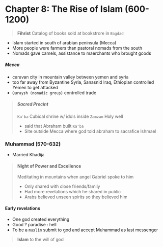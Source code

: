 # Chapter 8: The Rise of Islam (600-1200)

> **Fihrist** Catalog of books sold at bookstrore in `Bagdad`

- Islam started in south of arabian peninsula (Mecca)
- More people were farmers than pastoral nomads from the south
- Nomads gave camels, assistance to maerchants who brought goods

##### Mecca
- caravan city in mountain valley between yemen and syria
- too far away from Byzantine Syria, Sanasnid Iraq, Ethiopian controlled Yemen to get attacked
- `Quraysh (nomadic group)` controlled trade

> ##### Sacred Precint
>
> `Ka'ba` Cubical shrine w/ idols inside
> `Zamzam` Holy well
> - said that Abraham built `Ka'ba`
> - Site outside Mecca where god told abraham to sacrafice Ishmael

### Muhammad (570-632)

- Married Khadija

> #### Night of Power and Excellence
>
> Meditating in mountains when angel Gabriel spoke to him
> - Only shared with close friends/family
> - Had more revelations which he shared in public
> - Arabs believed unseen spirits so they believed him

#### Early revelations
- One god created everything
- Good ? paradise : hell
- To be a `muslim` submit to god and accept Muhammad as last messenger

> **Islam** to the will of god

